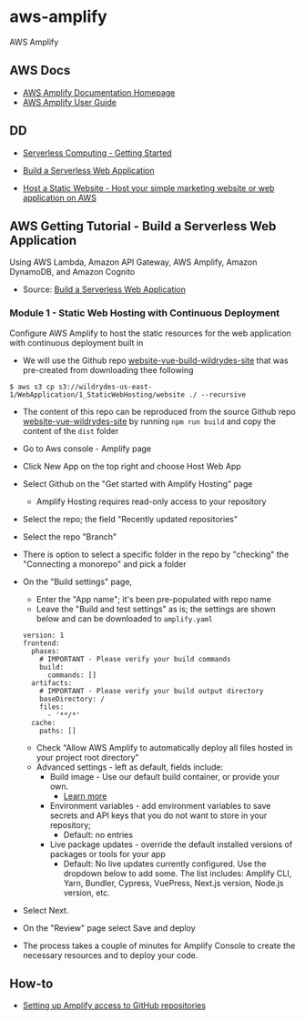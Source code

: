 # aws-amplify

AWS Amplify

## AWS Docs

- [AWS Amplify Documentation Homepage](https://docs.aws.amazon.com/amplify/index.html)
- [AWS Amplify User Guide](https://docs.aws.amazon.com/amplify/latest/userguide/welcome.html)


## DD

- [Serverless Computing - Getting Started](https://aws.amazon.com/serverless/getting-started/?nc=sn&loc=2&serverless.sort-by=item.additionalFields.createdDate&serverless.sort-order=desc)

- [Build a Serverless Web Application](https://aws.amazon.com/getting-started/hands-on/build-serverless-web-app-lambda-apigateway-s3-dynamodb-cognito/)

- [Host a Static Website - Host your simple marketing website or web application on AWS](https://aws.amazon.com/getting-started/hands-on/host-static-website/)


## AWS Getting Tutorial - Build a Serverless Web Application
Using AWS Lambda, Amazon API Gateway, AWS Amplify, Amazon DynamoDB, 
and Amazon Cognito 

- Source: [Build a Serverless Web Application](https://aws.amazon.com/getting-started/hands-on/build-serverless-web-app-lambda-apigateway-s3-dynamodb-cognito/module-1/)
    
### Module 1 - Static Web Hosting with Continuous Deployment

Configure AWS Amplify to host the static resources for the web application
with continuous deployment built in

- We will use the Github repo [website-vue-build-wildrydes-site](https://github.com/gabepublic/website-vue-build-wildrydes-site)
  that was pre-created from downloading thee following
```
$ aws s3 cp s3://wildrydes-us-east-1/WebApplication/1_StaticWebHosting/website ./ --recursive
```
  - The content of this repo can be reproduced from the source Github repo
    [website-vue-wildrydes-site](https://github.com/gabepublic/website-vue-wildrydes-site)
    by running `npm run build` and copy the content of the `dist` folder

- Go to Aws console - Amplify page
- Click New App on the top right and choose Host Web App
- Select Github on the "Get started with Amplify Hosting" page
  - Amplify Hosting requires read-only access to your repository
- Select the repo; the field "Recently updated repositories"
- Select the repo "Branch"
- There is option to select a specific folder in the repo by "checking"
  the "Connecting a monorepo" and pick a folder
- On the "Build settings" page,
  - Enter the "App name"; it's been pre-populated with repo name
  - Leave the "Build and test settings" as is; the settings are shown
    below and can be downloaded to `amplify.yaml`
  ```
  version: 1
  frontend:
    phases:
      # IMPORTANT - Please verify your build commands
      build:
        commands: []
    artifacts:
      # IMPORTANT - Please verify your build output directory
      baseDirectory: /
      files:
        - '**/*'
    cache:
      paths: []  
  ```
  - Check "Allow AWS Amplify to automatically deploy all files hosted in
    your project root directory"
  - Advanced settings - left as default, fields include:
    - Build image - Use our default build container, or provide your own.
      - [Learn more](https://docs.aws.amazon.com/amplify/latest/userguide/custom-build-image.html)
    - Environment variables - add environment variables to save secrets 
      and API keys that you do not want to store in your repository;
      - Default: no entries
    - Live package updates - override the default installed versions of 
      packages or tools for your app
      - Default: No live updates currently configured. Use the dropdown 
        below to add some. The list includes: Amplify CLI, Yarn, Bundler,
        Cypress, VuePress, Next.js version, Node.js version, etc.
- Select Next.
- On the "Review" page select Save and deploy
- The process takes a couple of minutes for Amplify Console to create 
  the necessary resources and to deploy your code.



## How-to

- [Setting up Amplify access to GitHub repositories](https://docs.aws.amazon.com/amplify/latest/userguide/setting-up-GitHub-access.html)
